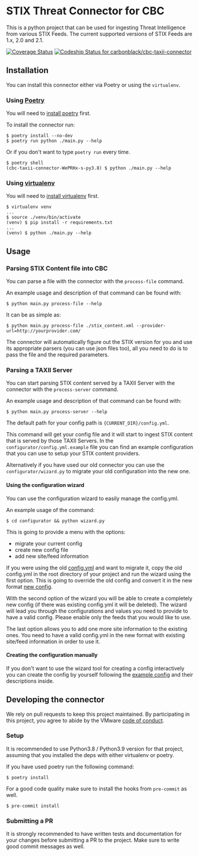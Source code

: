 # STIX Threat Connector for CBC

This is a python project that can be used for ingesting Threat Intelligence from various STIX Feeds. The current supported versions of STIX Feeds are 1.x, 2.0 and 2.1. 

[![Coverage Status](https://coveralls.io/repos/github/carbonblack/cbc-taxii-connector/badge.svg?t=6yDdHe)](https://coveralls.io/github/carbonblack/cbc-taxii-connector)
[![Codeship Status for carbonblack/cbc-taxii-connector](https://app.codeship.com/projects/a0c7096c-4359-48af-944a-75399f7b42f2/status?branch=main)](https://app.codeship.com/projects/455332)


## Installation

You can install this connector either via Poetry or using the `virtualenv`.

### Using [Poetry](https://python-poetry.org/docs/)

You will need to [install poetry](https://python-poetry.org/docs/#installation) first. 

To install the connector run:

```console
$ poetry install --no-dev
$ poetry run python ./main.py --help
```

Or if you don't want to type `poetry run` every time.

```console
$ poetry shell 
(cbc-taxii-connector-WePRHx-s-py3.8) $ python ./main.py --help
```

### Using [virtualenv](https://virtualenv.pypa.io/en/latest/)

You will need to [install virtualenv](https://python-poetry.org/docs/#installation) first. 

```console
$ virtualenv venv
...
$ source ./venv/bin/activate
(venv) $ pip install -r requirements.txt
...
(venv) $ python ./main.py --help
```

## Usage

### Parsing STIX Content file into CBC

You can parse a file with the connector with the `process-file` command. 

An example usage and description of that command can be found with:

```console
$ python main.py process-file --help
```

It can be as simple as: 
```console
$ python main.py process-file ./stix_content.xml --provider-url=http://yourprovider.com/
``` 

The connector will automatically figure out the STIX version for you and use its appropriate parsers (you can use json files too), all you need to do is to pass the file and the required parameters.

### Parsing a TAXII Server

You can start parsing STIX content served by a TAXII Server with the connector with the `process-server` command. 

An example usage and description of that command can be found with:

```console
$ python main.py process-server --help
```

The default path for your config path is `{CURRENT_DIR}/config.yml`.

This command will get your config file and it will start to ingest STIX content that is served by those TAXII Servers. In the `configurator/config.yml.example` file you can find an example configuration that you can use to setup your STIX content providers. 

Alternatively if you have used our old connector you can use the `configurator/wizard.py` to migrate your old configuration into the new one. 

#### Using the configuration wizard

You can use the configuration wizard to easily manage the config.yml.

An example usage of the command:
```console
$ cd configurator && python wizard.py
```
This is going to provide a menu with the options:
* migrate your current config
* create new config file
* add new site/feed information

If you were using the old [config.yml](https://github.com/carbonblack/carbon-black-cloud-sdk-python/blob/master/examples/enterprise_edr/threat_intelligence/config.yml) and want to migrate it, copy the old config.yml in the root directory of your project and run the wizard using the first option. This is going to override the old config and convert it in the new format [new config](configurator/example.yml).

With the second option of the wizard you will be able to create a completely new config (if there was existing config.yml it will be deleted). The wizard will lead you through the configurations and values you need to provide to have a valid config. Please enable only the feeds that you would like to use.

The last option allows you to add one more site information to the existing ones. You need to have a valid config.yml in the new format with existing site/feed information in order to use it.

#### Creating the configuration manually

If you don't want to use the wizard tool for creating a config interactively you can create the config by yourself following the [example config](configurator/example.yml) and their descriptions inside.

## Developing the connector

We rely on pull requests to keep this project maintained. By participating in this project, you agree to abide by the VMware [code of conduct](CODE-OF-CONDUCT.md).

### Setup

It is recommended to use Python3.8 / Python3.9 version for that project, assuming that you installed the deps with either virtualenv or poetry. 

If you have used poetry run the following command:

```
$ poetry install 
```

For a good code quality make sure to install the hooks from `pre-commit` as well.

```
$ pre-commit install
``` 

### Submitting a PR

It is strongly recommended to have written tests and documentation for your changes before submitting a PR to the project. Make sure to write good commit messages as well. 